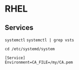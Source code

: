 # RHEL
## Services

```systemctl```
```systemctl | grep vsts```


```cd /etc/systemd/system```

```
[Service]
Environment=CA_FILE=/my/CA.pem
```
